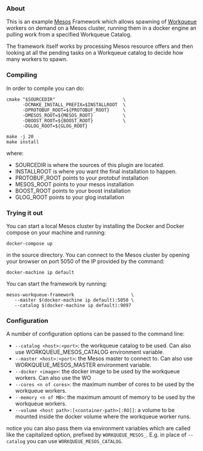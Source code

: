 ### About

This is an example [Mesos](https://mesos.apache.org)
Framework which allows spawning of
[Workqueue](http://ccl.cse.nd.edu/software/workqueue/) workers on demand
on a Mesos cluster, running them in a docker engine an pulling work from
a specified Workqueue Catalog.

The framework itself works by processing Mesos resource offers and then
looking at all the pending tasks on a Workqueue catalog to decide how
many workers to spawn.

### Compiling

In order to compile you can do:

    cmake "$SOURCEDIR"                         \
          -DCMAKE_INSTALL_PREFIX=$INSTALLROOT  \
          -DPROTOBUF_ROOT=${PROTOBUF_ROOT}     \
          -DMESOS_ROOT=${MESOS_ROOT}           \
          -DBOOST_ROOT=${BOOST_ROOT}           \
          -DGLOG_ROOT=${GLOG_ROOT}

    make -j 20
    make install

where:

- SOURCEDIR is where the sources of this plugin are located.
- INSTALLROOT is where you want the final installation to happen.
- PROTOBUF_ROOT points to your protobuf installation
- MESOS_ROOT points to your mesos installation
- BOOST_ROOT points to your boost installation
- GLOG_ROOT points to your glog installation

### Trying it out

You can start a local Mesos cluster by installing the Docker and Docker
compose on your machine and running:

    docker-compose up

in the source directory. You can connect to the Mesos cluster by opening
your browser on port 5050 of the IP provided by the command:

    docker-machine ip default

You can start the framework by running:

    mesos-workqueue-framework                     \
       --master $(docker-machine ip default):5050 \
       --catalog $(docker-machine ip default):9097

### Configuration

A number of configuration options can be passed to the command line:

- `--catalog <host>:<port>`: the workqueue catalog to be used. Can also use
  WORKQUEUE_MESOS_CATALOG environment variable.
- `--master <host>:<port>`: the Mesos master to connect to. Can also use
  WORKQUEUE_MESOS_MASTER environment variable.
- `--docker <image>`: the docker image to be used by the workqueue workers. Can
  also use the WO
- `--cores <n of cores>`: the maximum number of cores to be used by the
  workqueue workers.
- `--memory <n of MB>`: the maximum amount of memory to be used by the
  workqueue workers.
- `--volume <host path>:[<container-path>[:RO]]`: a volume to be mounted inside
  the docker volume where the workqueue worker runs.

notice you can also pass them via environment variables which are called
like the capitalized option, prefixed by `WORKQUEUE_MESOS_`. E.g. in
place of `--catalog` you can use `WORKQUEUE_MESOS_CATALOG`.
